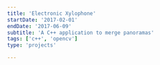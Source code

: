```yaml
---
title: 'Electronic Xylophone'
startDate: '2017-02-01'
endDate: '2017-06-09'
subtitle: 'A C++ application to merge panoramas'
tags: ['c++', 'opencv']
type: 'projects'

---
```

